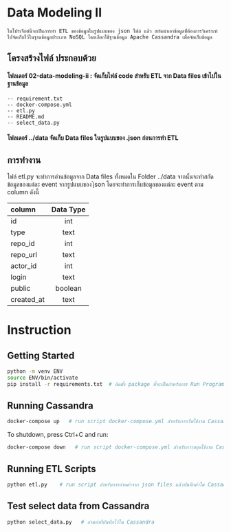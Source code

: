 # Data Modeling II
    ในโปรเจ็กต์นี้จะเป็นการทำ ETL ของข้อมูลในรูปแบบของ json ไฟล์ แล้ว สกัดนำเอาข้อมูลที่่ต้องการวิเคราะห์ ไปจัดเก็บไว้ในฐานข้อมูลประเภท NoSQL โดยเลือกใช้ฐานข้อมูล Apache Cassandra เพื่อจัดเก็บข้อมูล

## โครงสร้างไฟล์ ประกอบด้วย
#### โฟลเดอร์ 02-data-modeling-ii : จัดเก็บไฟล์ code สำหรับ ETL จาก Data files เข้าไปในฐานข้อมูล
    -- requirement.txt
    -- docker-compose.yml  
    -- etl.py
    -- README.md    
    -- select_data.py

#### โฟลเดอร์ ../data จัดเก็บ Data files ในรูปแบบของ .json ก่อนการทำ ETL

## การทำงาน 
ไฟล์ etl.py จะทำการอ่านข้อมูลจาก Data files ทั้งหมดใน Folder ../data จากนั้นจะทำสกัดข้อมูลของแต่ละ event จากรูปแบบของ  ๋json โดยจะทำการเก็บข้อมูลของแต่ละ event ตาม column ดังนี้

|column|Data Type|
|:------------|:---------------:|
|id|int|
|type|text|
|repo_id| int
|repo_url| text
|actor_id |int
|login |text
|public| boolean
|created_at |text

# Instruction
## Getting Started

```sh
python -m venv ENV
source ENV/bin/activate
pip install -r requirements.txt  # ติดตั้ง package ที่จะเป็นสำหรับการ Run Program
```

## Running Cassandra
```sh
docker-compose up   # run script docker-compose.yml สำหรับการเริ่มใข้งาน Cassandra
```

To shutdown, press Ctrl+C and run:

```sh
docker-compose down   # run script docker-compose.yml สำหรับการหยุดใข้งาน Cassandra
```

## Running ETL Scripts

```sh
python etl.py    # run script สำหรับการอ่านค่าจาก json files แล้วบันทึกค่าใน Cassandrs
```
## Test select data from Cassandra

```sh
python select_data.py   # อ่านค่าที่บันทึกไว้ใน Cassandra
```
